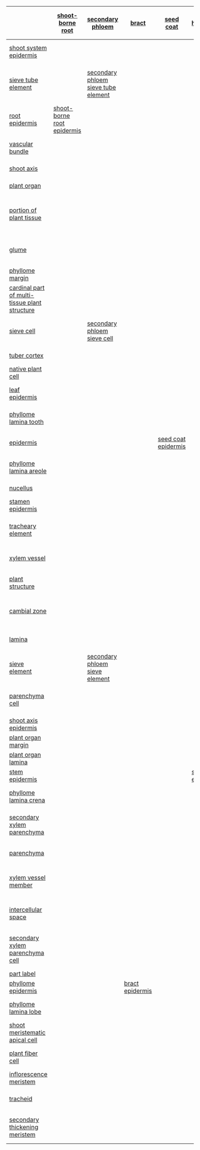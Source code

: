 |  | [shoot-borne root](http://purl.obolibrary.org/obo/PO_0000042) | [secondary phloem](http://purl.obolibrary.org/obo/PO_0005043) | [bract](http://purl.obolibrary.org/obo/PO_0009055) | [seed coat](http://purl.obolibrary.org/obo/PO_0009088) | [hypocotyl](http://purl.obolibrary.org/obo/PO_0020100) | [flower](http://purl.obolibrary.org/obo/PO_0009046) | [shoot axis](http://purl.obolibrary.org/obo/PO_0025029) | [petal](http://purl.obolibrary.org/obo/PO_0009032) | [ear inflorescence](http://purl.obolibrary.org/obo/PO_0020136) | [aerial tuber storage parenchyma](http://purl.obolibrary.org/obo/PO_0025039) | [plant ovary wall](http://purl.obolibrary.org/obo/PO_0005022) | [nectary](http://purl.obolibrary.org/obo/PO_0009035) | [](http://purl.obolibrary.org/obo/NCBITaxon_1) | [petiole](http://purl.obolibrary.org/obo/PO_0020038) | [leaf sheath](http://purl.obolibrary.org/obo/PO_0020104) | [ray secondary xylem parenchyma](http://purl.obolibrary.org/obo/PO_0004534) | [subterranean tuber storage parenchyma](http://purl.obolibrary.org/obo/PO_0025038) | [sepal](http://purl.obolibrary.org/obo/PO_0009031) | [tassel inflorescence](http://purl.obolibrary.org/obo/PO_0020126) | [plant embryo](http://purl.obolibrary.org/obo/PO_0009009) | [gametophore](http://purl.obolibrary.org/obo/PO_0030018) | [shoot system](http://purl.obolibrary.org/obo/PO_0009006) | [late wood](http://purl.obolibrary.org/obo/PO_0004516) | [embryo sac](http://purl.obolibrary.org/obo/PO_0025074) | [phyllome](http://purl.obolibrary.org/obo/PO_0006001) | [tassel spikelet](http://purl.obolibrary.org/obo/PO_0006309) | [axial system](http://purl.obolibrary.org/obo/PO_0025410) | [sporangium wall](http://purl.obolibrary.org/obo/PO_0025306) | [fruit](http://purl.obolibrary.org/obo/PO_0009001) | [branch](http://purl.obolibrary.org/obo/PO_0025073) | [secondary xylem](http://purl.obolibrary.org/obo/PO_0005848) | [axial secondary xylem parenchyma](http://purl.obolibrary.org/obo/PO_0004533) | [integument](http://purl.obolibrary.org/obo/PO_0020021) | [root](http://purl.obolibrary.org/obo/PO_0009005) | [primary phloem](http://purl.obolibrary.org/obo/PO_0006075) | [phyllome lamina](http://purl.obolibrary.org/obo/PO_0025396) | [ear spikelet](http://purl.obolibrary.org/obo/PO_0006320) | [plant organ](http://purl.obolibrary.org/obo/PO_0009008) | [secondary xylem parenchyma](http://purl.obolibrary.org/obo/PO_0004532) | [leaf mesophyll](http://purl.obolibrary.org/obo/PO_0005645) | [phloem](http://purl.obolibrary.org/obo/PO_0005417) | [stamen](http://purl.obolibrary.org/obo/PO_0009029) | [leaf lamina](http://purl.obolibrary.org/obo/PO_0020039) | [tepal](http://purl.obolibrary.org/obo/PO_0009033) | [scutellum](http://purl.obolibrary.org/obo/PO_0020110) | [early wood](http://purl.obolibrary.org/obo/PO_0004515) | [whole label](whole) | [xylem](http://purl.obolibrary.org/obo/PO_0005352) | [carpel](http://purl.obolibrary.org/obo/PO_0009030) | [ray system](http://purl.obolibrary.org/obo/PO_0025411) | [leaf](http://purl.obolibrary.org/obo/PO_0025034) | [stem](http://purl.obolibrary.org/obo/PO_0009047) | [filament](http://purl.obolibrary.org/obo/PO_0009067) | [primary xylem](http://purl.obolibrary.org/obo/PO_0005849) |
| --- | --- | --- | --- | --- | --- | --- | --- | --- | --- | --- | --- | --- | --- | --- | --- | --- | --- | --- | --- | --- | --- | --- | --- | --- | --- | --- | --- | --- | --- | --- | --- | --- | --- | --- | --- | --- | --- | --- | --- | --- | --- | --- | --- | --- | --- | --- | --- | --- | --- | --- | --- | --- | --- | --- |
| [shoot system epidermis](http://purl.obolibrary.org/obo/PO_0006035) |  |  |  |  |  |  | [shoot axis epidermis](http://purl.obolibrary.org/obo/PO_0000112) |  |  |  |  | [nectary epidermis](http://purl.obolibrary.org/obo/PO_0000207) |  |  |  |  |  |  |  |  |  |  |  |  | [phyllome epidermis](http://purl.obolibrary.org/obo/PO_0025157) |  |  |  |  |  |  |  |  |  |  |  |  |  |  |  |  |  |  |  | [scutellum epidermis](http://purl.obolibrary.org/obo/PO_0006049) |  |  |  |  |  |  |  |  |  |  |
| [sieve tube element](http://purl.obolibrary.org/obo/PO_0000289) |  | [secondary phloem sieve tube element](http://purl.obolibrary.org/obo/PO_0025457) |  |  |  |  |  |  |  |  |  |  |  |  |  |  |  |  |  |  |  |  |  |  |  |  |  |  |  |  |  |  |  |  | [primary phloem sieve tube element](http://purl.obolibrary.org/obo/PO_0025455) |  |  |  |  |  |  |  |  |  |  |  |  |  |  |  |  |  |  |  |  |
| [root epidermis](http://purl.obolibrary.org/obo/PO_0006036) | [shoot-borne root epidermis](http://purl.obolibrary.org/obo/PO_0006039) |  |  |  |  |  |  |  |  |  |  |  |  |  |  |  |  |  |  |  |  |  |  |  |  |  |  |  |  |  |  |  |  |  |  |  |  |  |  |  |  |  |  |  |  |  |  |  |  |  |  |  |  |  |  |
| [vascular bundle](http://purl.obolibrary.org/obo/PO_0005020) |  |  |  |  |  |  |  |  |  |  |  |  |  |  |  |  |  |  |  |  |  |  |  |  |  |  |  |  |  |  |  |  |  |  |  | [phyllome lamina vein](http://purl.obolibrary.org/obo/PO_0025348) |  |  |  |  |  |  |  |  |  |  |  |  |  |  |  |  |  |  |  |
| [shoot axis](http://purl.obolibrary.org/obo/PO_0025029) |  |  |  |  |  |  |  |  |  |  |  |  |  |  |  |  |  |  |  |  | [gametophore axis](http://purl.obolibrary.org/obo/PO_0030020) |  |  |  |  |  |  |  |  |  |  |  |  |  |  |  |  |  |  |  |  |  |  |  |  |  |  |  |  |  |  |  |  |  |  |
| [plant organ](http://purl.obolibrary.org/obo/PO_0009008) |  |  |  |  |  | [floral organ](http://purl.obolibrary.org/obo/PO_0025395) |  |  |  |  |  |  |  |  |  |  |  |  |  |  |  |  |  |  |  |  |  |  |  |  |  |  |  |  |  |  |  |  |  |  |  |  |  |  |  |  |  |  |  |  |  |  |  |  |  |
| [portion of plant tissue](http://purl.obolibrary.org/obo/PO_0009007) |  |  |  |  |  |  |  |  |  |  |  |  |  |  |  |  |  |  |  | [portion of embryo plant tissue](http://purl.obolibrary.org/obo/PO_0025233) |  |  |  |  |  |  |  |  |  |  |  |  |  |  |  |  |  |  |  |  |  |  |  |  |  |  |  |  |  |  |  |  |  |  |  |
| [glume](http://purl.obolibrary.org/obo/PO_0009039) |  |  |  |  |  |  |  |  |  |  |  |  |  |  |  |  |  |  |  |  |  |  |  |  |  | [glume of tassel spikelet](http://purl.obolibrary.org/obo/PO_0006368) |  |  |  |  |  |  |  |  |  |  | [glume of ear spikelet](http://purl.obolibrary.org/obo/PO_0006367) |  |  |  |  |  |  |  |  |  |  |  |  |  |  |  |  |  |  |
| [phyllome margin](http://purl.obolibrary.org/obo/PO_0025018) |  |  |  |  |  |  |  |  |  |  |  |  |  |  |  |  |  |  |  |  |  |  |  |  |  |  |  |  |  |  |  |  |  |  |  |  |  |  |  |  |  |  |  |  |  |  |  |  |  |  | [leaf margin](http://purl.obolibrary.org/obo/PO_0020128) |  |  |  |  |
| [cardinal part of multi-tissue plant structure](http://purl.obolibrary.org/obo/PO_0025498) |  |  |  |  |  |  |  |  |  |  |  |  |  |  |  |  |  |  |  |  |  |  |  |  |  |  |  |  |  |  |  |  |  |  |  |  |  | [cardinal organ part](http://purl.obolibrary.org/obo/PO_0025001) |  |  |  |  |  |  |  |  |  |  |  |  |  |  |  |  |  |
| [sieve cell](http://purl.obolibrary.org/obo/PO_0025415) |  | [secondary phloem sieve cell](http://purl.obolibrary.org/obo/PO_0025456) |  |  |  |  |  |  |  |  |  |  |  |  |  |  |  |  |  |  |  |  |  |  |  |  |  |  |  |  |  |  |  |  | [primary phloem sieve cell](http://purl.obolibrary.org/obo/PO_0025454) |  |  |  |  |  |  |  |  |  |  |  |  |  |  |  |  |  |  |  |  |
| [tuber cortex](http://purl.obolibrary.org/obo/PO_0025055) |  |  |  |  |  |  |  |  |  | [aerial tuber cortex](http://purl.obolibrary.org/obo/PO_0025056) |  |  |  |  |  |  | [subterranean tuber cortex](http://purl.obolibrary.org/obo/PO_0025057) |  |  |  |  |  |  |  |  |  |  |  |  |  |  |  |  |  |  |  |  |  |  |  |  |  |  |  |  |  |  |  |  |  |  |  |  |  |  |
| [native plant cell](http://purl.obolibrary.org/obo/PO_0025606) |  |  |  |  |  |  |  |  |  |  |  |  |  |  |  |  |  |  |  | [embryo plant cell](http://purl.obolibrary.org/obo/PO_0025028) |  |  |  | [embryo sac cell](http://purl.obolibrary.org/obo/PO_0025026) |  |  |  |  |  |  |  |  |  |  |  |  |  |  |  |  |  |  |  |  |  |  |  |  |  |  |  |  |  |  |  |
| [leaf epidermis](http://purl.obolibrary.org/obo/PO_0006016) |  |  |  |  |  |  |  |  |  |  |  |  |  | [petiole epidermis](http://purl.obolibrary.org/obo/PO_0000051) | [leaf sheath epidermis](http://purl.obolibrary.org/obo/PO_0025249) |  |  |  |  |  |  |  |  |  |  |  |  |  |  |  |  |  |  |  |  |  |  |  |  |  |  |  | [leaf lamina epidermis](http://purl.obolibrary.org/obo/PO_0000047) |  |  |  |  |  |  |  |  |  |  |  |  |
| [phyllome lamina tooth](http://purl.obolibrary.org/obo/PO_0025515) |  |  |  |  |  |  |  |  |  |  |  |  |  |  |  |  |  |  |  |  |  |  |  |  |  |  |  |  |  |  |  |  |  |  |  |  |  |  |  |  |  |  |  |  |  |  |  |  |  |  | [leaf lamina tooth](http://purl.obolibrary.org/obo/PO_0025518) |  |  |  |  |
| [epidermis](http://purl.obolibrary.org/obo/PO_0005679) |  |  |  | [seed coat epidermis](http://purl.obolibrary.org/obo/PO_0006048) |  |  |  |  |  |  | [plant ovary epidermis](http://purl.obolibrary.org/obo/PO_0006063) |  | [root epidermis](http://purl.obolibrary.org/obo/PO_0006036) |  |  |  |  |  |  |  |  | [shoot system epidermis](http://purl.obolibrary.org/obo/PO_0006035) |  |  |  |  |  | [exothecium](http://purl.obolibrary.org/obo/PO_0030073) |  |  |  |  | [integument epidermis](http://purl.obolibrary.org/obo/PO_0006043) |  |  |  |  |  |  |  |  |  |  |  |  |  |  |  |  |  |  |  |  |  |  |
| [phyllome lamina areole](http://purl.obolibrary.org/obo/PO_0025391) |  |  |  |  |  |  |  |  |  |  |  |  |  |  |  |  |  |  |  |  |  |  |  |  |  |  |  |  |  |  |  |  |  |  |  |  |  |  |  |  |  |  | [leaf lamina areole](http://purl.obolibrary.org/obo/PO_0025392) |  |  |  |  |  |  |  |  |  |  |  |  |
| [nucellus](http://purl.obolibrary.org/obo/PO_0020020) |  |  |  |  |  |  |  |  |  |  |  |  |  |  |  |  |  |  |  |  |  |  |  |  |  |  |  |  | [fruit nucellus](http://purl.obolibrary.org/obo/PO_0008005) |  |  |  |  |  |  |  |  |  |  |  |  |  |  |  |  |  |  |  |  |  |  |  |  |  |  |
| [stamen epidermis](http://purl.obolibrary.org/obo/PO_0025097) |  |  |  |  |  |  |  |  |  |  |  |  |  |  |  |  |  |  |  |  |  |  |  |  |  |  |  |  |  |  |  |  |  |  |  |  |  |  |  |  |  |  |  |  |  |  |  |  |  |  |  |  | [filament epidermis](http://purl.obolibrary.org/obo/PO_0006060) |  |  |
| [tracheary element](http://purl.obolibrary.org/obo/PO_0000290) |  |  |  |  |  |  |  |  |  |  |  |  |  |  |  |  |  |  |  |  |  |  | [late wood tracheary element](http://purl.obolibrary.org/obo/PO_0025462) |  |  |  |  |  |  |  | [secondary xylem tracheary element](http://purl.obolibrary.org/obo/PO_0025445) |  |  |  |  |  |  |  |  |  |  |  |  |  |  | [early wood tracheary element](http://purl.obolibrary.org/obo/PO_0025461) |  |  |  |  |  |  |  |  |  |
| [xylem vessel](http://purl.obolibrary.org/obo/PO_0025417) |  |  |  |  |  |  |  |  |  |  |  |  |  |  |  |  |  |  |  |  |  |  |  |  |  |  |  |  |  |  | [secondary xylem vessel](http://purl.obolibrary.org/obo/PO_0025451) |  |  |  |  |  |  |  |  |  |  |  |  |  |  |  |  |  |  |  |  |  |  | [primary xylem vessel](http://purl.obolibrary.org/obo/PO_0025450) |  |
| [plant structure](http://purl.obolibrary.org/obo/PO_0009011) |  |  |  |  |  |  |  |  |  |  |  |  |  |  |  |  |  |  |  | [embryo plant structure](http://purl.obolibrary.org/obo/PO_0025099) |  |  |  |  |  |  |  |  |  |  |  |  |  |  |  |  |  |  |  |  |  |  |  |  |  |  |  |  |  |  |  |  |  |  |  |
| [cambial zone](http://purl.obolibrary.org/obo/PO_0025439) |  |  |  |  |  |  | [shoot axis cambial zone](http://purl.obolibrary.org/obo/PO_0025440) |  |  |  |  |  |  |  |  |  |  |  |  |  |  |  |  |  |  |  |  |  |  |  |  |  |  | [root cambial zone](http://purl.obolibrary.org/obo/PO_0025441) |  |  |  |  |  |  |  |  |  |  |  |  |  |  |  |  |  |  |  |  |  |
| [lamina](http://purl.obolibrary.org/obo/PO_0025060) |  |  |  |  |  |  |  |  |  |  |  |  |  | [petiole lamina](http://purl.obolibrary.org/obo/PO_0025129) |  |  |  |  |  |  |  |  |  |  |  |  |  |  |  |  |  |  |  |  |  |  |  | [plant organ lamina](http://purl.obolibrary.org/obo/PO_0025513) |  |  |  |  |  |  |  |  |  |  |  |  |  |  |  |  |  |
| [sieve element](http://purl.obolibrary.org/obo/PO_0025406) |  | [secondary phloem sieve element](http://purl.obolibrary.org/obo/PO_0025453) |  |  |  |  |  |  |  |  |  |  |  |  |  |  |  |  |  |  |  |  |  |  |  |  |  |  |  |  |  |  |  |  | [primary phloem sieve element](http://purl.obolibrary.org/obo/PO_0025452) |  |  |  |  |  |  |  |  |  |  |  |  |  |  |  |  |  |  |  |  |
| [parenchyma cell](http://purl.obolibrary.org/obo/PO_0000074) |  |  |  |  |  |  |  |  |  |  |  |  |  |  |  |  |  |  |  |  |  |  |  |  |  |  |  |  |  |  |  |  |  |  |  |  |  |  | [secondary xylem parenchyma cell](http://purl.obolibrary.org/obo/PO_0004525) |  |  |  |  |  |  |  |  |  |  |  |  |  |  |  |  |
| [shoot axis epidermis](http://purl.obolibrary.org/obo/PO_0000112) |  |  |  |  |  |  |  |  |  |  |  |  |  |  |  |  |  |  |  |  |  |  |  |  |  |  |  |  |  | [branch epidermis](http://purl.obolibrary.org/obo/PO_0025179) |  |  |  |  |  |  |  |  |  |  |  |  |  |  |  |  |  |  |  |  |  |  |  |  |  |
| [plant organ margin](http://purl.obolibrary.org/obo/PO_0025005) |  |  |  |  |  |  |  |  |  |  |  |  |  |  |  |  |  |  |  |  |  |  |  |  |  |  |  |  |  |  |  |  |  |  |  | [phyllome margin](http://purl.obolibrary.org/obo/PO_0025018) |  |  |  |  |  |  |  |  |  |  |  |  |  |  |  |  |  |  |  |
| [plant organ lamina](http://purl.obolibrary.org/obo/PO_0025513) |  |  |  |  |  |  |  |  |  |  |  |  |  |  |  |  |  |  |  |  |  |  |  |  | [phyllome lamina](http://purl.obolibrary.org/obo/PO_0025396) |  |  |  |  |  |  |  |  |  |  |  |  |  |  |  |  |  |  |  |  |  |  |  |  |  |  |  |  |  |  |
| [stem epidermis](http://purl.obolibrary.org/obo/PO_0025178) |  |  |  |  | [stem epidermis](http://purl.obolibrary.org/obo/PO_0025178) |  |  |  |  |  |  |  |  |  |  |  |  |  |  |  |  |  |  |  |  |  |  |  |  |  |  |  |  |  |  |  |  |  |  |  |  |  |  |  |  |  |  |  |  |  |  |  |  |  |  |
| [phyllome lamina crena](http://purl.obolibrary.org/obo/PO_0025516) |  |  |  |  |  |  |  |  |  |  |  |  |  |  |  |  |  |  |  |  |  |  |  |  |  |  |  |  |  |  |  |  |  |  |  |  |  |  |  |  |  |  |  |  |  |  |  |  |  |  | [leaf lamina crena](http://purl.obolibrary.org/obo/PO_0025519) |  |  |  |  |
| [secondary xylem parenchyma](http://purl.obolibrary.org/obo/PO_0004532) |  |  |  |  |  |  |  |  |  |  |  |  |  |  |  |  |  |  |  |  |  |  |  |  |  |  | [axial secondary xylem parenchyma](http://purl.obolibrary.org/obo/PO_0004533) |  |  |  |  |  |  |  |  |  |  |  |  |  |  |  |  |  |  |  |  |  |  | [ray secondary xylem parenchyma](http://purl.obolibrary.org/obo/PO_0004534) |  |  |  |  |  |
| [parenchyma](http://purl.obolibrary.org/obo/PO_0005421) |  |  |  |  |  |  |  |  |  |  |  |  |  |  |  |  |  |  |  |  |  |  |  |  |  |  |  |  |  |  | [secondary xylem parenchyma](http://purl.obolibrary.org/obo/PO_0004532) |  |  |  |  |  |  |  |  |  |  |  |  |  |  |  |  |  |  |  |  |  |  |  |  |
| [xylem vessel member](http://purl.obolibrary.org/obo/PO_0002003) |  |  |  |  |  |  |  |  |  |  |  |  |  |  |  |  |  |  |  |  |  |  |  |  |  |  |  |  |  |  | [secondary xylem vessel member](http://purl.obolibrary.org/obo/PO_0025449) |  |  |  |  |  |  |  |  |  |  |  |  |  |  |  |  |  |  |  |  |  |  | [primary xylem vessel member](http://purl.obolibrary.org/obo/PO_0025448) |  |
| [intercellular space](http://purl.obolibrary.org/obo/PO_0025379) |  |  |  |  |  |  |  |  |  |  |  |  |  |  |  |  |  |  |  |  |  |  |  |  |  |  |  |  |  |  |  |  |  |  |  |  |  |  |  | [leaf mesophyll intercellular space](http://purl.obolibrary.org/obo/PO_0025380) |  |  |  |  |  |  |  |  |  |  |  |  |  |  |  |
| [secondary xylem parenchyma cell](http://purl.obolibrary.org/obo/PO_0004525) |  |  |  |  |  |  |  |  |  |  |  |  |  |  |  | [ray secondary xylem parenchyma cell](http://purl.obolibrary.org/obo/PO_0004527) |  |  |  |  |  |  |  |  |  |  |  |  |  |  |  | [axial secondary xylem parenchyma cell](http://purl.obolibrary.org/obo/PO_0004526) |  |  |  |  |  |  |  |  |  |  |  |  |  |  |  |  |  |  |  |  |  |  |  |
| [part label](part) |  |  |  |  |  |  |  |  |  |  |  |  |  |  |  |  |  |  |  |  |  |  |  |  |  |  |  |  |  |  |  |  |  |  |  |  |  |  |  |  |  |  |  |  |  |  | [label](iri) |  |  |  |  |  |  |  |  |
| [phyllome epidermis](http://purl.obolibrary.org/obo/PO_0025157) |  |  | [bract epidermis](http://purl.obolibrary.org/obo/PO_0025158) |  |  |  |  | [petal epidermis](http://purl.obolibrary.org/obo/PO_0006041) |  |  |  |  |  |  |  |  |  | [sepal epidermis](http://purl.obolibrary.org/obo/PO_0006040) |  |  |  |  |  |  |  |  |  |  |  |  |  |  |  |  |  |  |  |  |  |  |  | [stamen epidermis](http://purl.obolibrary.org/obo/PO_0025097) |  | [tepal epidermis](http://purl.obolibrary.org/obo/PO_0025184) |  |  |  |  | [carpel epidermis](http://purl.obolibrary.org/obo/PO_0025096) |  | [leaf epidermis](http://purl.obolibrary.org/obo/PO_0006016) |  |  |  |  |
| [phyllome lamina lobe](http://purl.obolibrary.org/obo/PO_0025514) |  |  |  |  |  |  |  |  |  |  |  |  |  |  |  |  |  |  |  |  |  |  |  |  |  |  |  |  |  |  |  |  |  |  |  |  |  |  |  |  |  |  |  |  |  |  |  |  |  |  | [leaf lamina lobe](http://purl.obolibrary.org/obo/PO_0025517) |  |  |  |  |
| [shoot meristematic apical cell](http://purl.obolibrary.org/obo/PO_0030009) |  |  |  |  |  |  |  |  |  |  |  |  |  |  |  |  |  |  |  |  | [gametophore meristematic apical cell](http://purl.obolibrary.org/obo/PO_0030019) |  |  |  |  |  |  |  |  |  |  |  |  |  |  |  |  |  |  |  |  |  |  |  |  |  |  |  |  |  |  |  |  |  |  |
| [plant fiber cell](http://purl.obolibrary.org/obo/PO_0025407) |  |  |  |  |  |  |  |  |  |  |  |  |  |  |  |  |  |  |  |  |  |  |  |  |  |  |  |  |  |  |  |  |  |  |  |  |  |  |  |  | [phloem fiber cell](http://purl.obolibrary.org/obo/PO_0004519) |  |  |  |  |  |  | [xylem fiber cell](http://purl.obolibrary.org/obo/PO_0000274) |  |  |  |  |  |  |  |
| [inflorescence meristem](http://purl.obolibrary.org/obo/PO_0000230) |  |  |  |  |  |  |  |  | [ear meristem](http://purl.obolibrary.org/obo/PO_0009109) |  |  |  |  |  |  |  |  |  | [tassel meristem](http://purl.obolibrary.org/obo/PO_0009106) |  |  |  |  |  |  |  |  |  |  |  |  |  |  |  |  |  |  |  |  |  |  |  |  |  |  |  |  |  |  |  |  |  |  |  |  |
| [tracheid](http://purl.obolibrary.org/obo/PO_0000301) |  |  |  |  |  |  |  |  |  |  |  |  |  |  |  |  |  |  |  |  |  |  |  |  |  |  |  |  |  |  | [secondary xylem tracheid](http://purl.obolibrary.org/obo/PO_0025447) |  |  |  |  |  |  |  |  |  |  |  |  |  |  |  |  |  |  |  |  |  |  |  |  |
| [secondary thickening meristem](http://purl.obolibrary.org/obo/PO_0025414) |  |  |  |  |  |  |  |  |  |  |  |  |  |  |  |  |  |  |  |  |  |  |  |  |  |  |  |  |  |  |  |  |  | [root secondary thickening meristem](http://purl.obolibrary.org/obo/PO_0025443) |  |  |  |  |  |  |  |  |  |  |  |  |  |  |  |  |  | [stem secondary thickening meristem](http://purl.obolibrary.org/obo/PO_0025442) |  |  |  |

